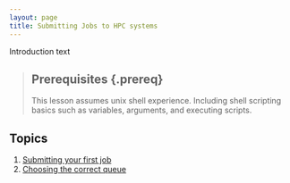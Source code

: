 ```yaml
---
layout: page
title: Submitting Jobs to HPC systems
---
```


Introduction text

> ## Prerequisites {.prereq}
>
> This lesson assumes unix shell experience.  Including shell scripting basics 
> such as variables, arguments, and executing scripts.

## Topics

1. [Submitting your first job](01-submit.html)
2. [Choosing the correct queue](02-queue.html)


